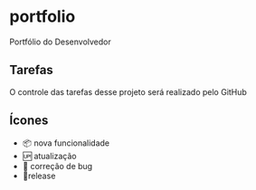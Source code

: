 # portfolio

Portfólio do Desenvolvedor

## Tarefas

O controle das tarefas desse projeto será realizado pelo GitHub

## Ícones
- :package: nova funcionalidade
- :up: atualização
- :honeybee: correção de bug
- :checkered_flag:release